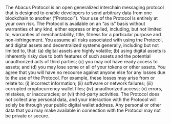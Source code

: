 The Abacus Protocol is an open generalized interchain messaging protocol that is designed to enable developers to send arbitrary data from one blockchain to another (“Protocol”). Your use of the Protocol is entirely at your own risk.
The Protocol is available on an “as is” basis without warranties of any kind, either express or implied, including, but not limited to, warranties of merchantability, title, fitness for a particular purpose and non-infringement.
You assume all risks associated with using the Protocol, and digital assets and decentralized systems generally, including but not limited to, that:
(a) digital assets are highly volatile; (b) using digital assets is inherently risky due to both features of such assets and the potential unauthorized acts of third parties; (c) you may not have ready access to assets;
and (d) you may lose some or all of your tokens or other assets. You agree that you will have no recourse against anyone else for any losses due to the use of the Protocol. For example, these losses may arise from or relate to:
(i) incorrect information; (ii) software or network failures; (iii) corrupted cryptocurrency wallet files; (iv) unauthorized access; (v) errors, mistakes, or inaccuracies; or (vi) third-party activities.
The Protocol does not collect any personal data, and your interaction with the Protocol will solely be through your public digital wallet address. Any personal or other data that you may make available in connection with the Protocol may not be private or secure.
